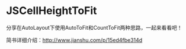 # JSCellHeightToFit
分享在AutoLayout下使用AutoToFit和CountToFit两种思路，一起来看看吧！

简书详细介绍：http://www.jianshu.com/p/15ed4fbe314d
